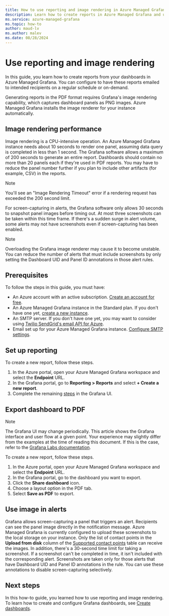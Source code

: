 ```yaml
---
title: How to use reporting and image rendering in Azure Managed Grafana
description: Learn how to create reports in Azure Managed Grafana and understand performance and limitations of image rendering
ms.service: azure-managed-grafana
ms.topic: how-to
author: maud-lv
ms.author: malev
ms.date: 08/28/2024
--- 
```


# Use reporting and image rendering

In this guide, you learn how to create reports from your dashboards in Azure Managed Grafana. You can configure to have these reports emailed to intended recipients on a regular schedule or on-demand.

Generating reports in the PDF format requires Grafana's image rendering capability, which captures dashboard panels as PNG images. Azure Managed Grafana installs the image renderer for your instance automatically.

## Image rendering performance

Image rendering is a CPU-intensive operation. An Azure Managed Grafana instance needs about 10 seconds to render one panel, assuming data query is completed in less than 1 second. The Grafana software allows a maximum of 200 seconds to generate an entire report. Dashboards should contain no more than 20 panels each if they're used in PDF reports. You may have to reduce the panel number further if you plan to include other artifacts (for example, CSV) in the reports.

> [!NOTE]
> You'll see an "Image Rendering Timeout" error if a rendering request has exceeded the 200 second limit.

For screen-capturing in alerts, the Grafana software only allows 30 seconds to snapshot panel images before timing out. At most three screenshots can be taken within this time frame. If there's a sudden surge in alert volume, some alerts may not have screenshots even if screen-capturing has been enabled.

> [!NOTE]
> Overloading the Grafana image renderer may cause it to become unstable. You can reduce the number of alerts that must include screenshots by only setting the Dashboard UID and Panel ID annotations in those alert rules.

## Prerequisites

To follow the steps in this guide, you must have:

- An Azure account with an active subscription. [Create an account for free](https://azure.microsoft.com/free).
- An Azure Managed Grafana instance in the Standard plan. If you don't have one yet, [create a new instance](quickstart-managed-grafana-portal.md).
- An SMTP server. If you don't have one yet, you may want to consider using [Twilio SendGrid's email API for Azure](https://azuremarketplace.microsoft.com/marketplace/apps/sendgrid.tsg-saas-offer).
- Email set up for your Azure Managed Grafana instance. [Configure SMTP settings](how-to-smtp-settings.md).

## Set up reporting

To create a new report, follow these steps.

1. In the Azure portal, open your Azure Managed Grafana workspace and select the **Endpoint** URL.
2. In the Grafana portal, go to **Reporting > Reports** and select **+ Create a new report**.
3. Complete the remaining [steps](https://grafana.com/docs/grafana/latest/dashboards/create-reports/) in the Grafana UI.

## Export dashboard to PDF

> [!NOTE]
> The Grafana UI may change periodically. This article shows the Grafana interface and user flow at a given point. Your experience may slightly differ from the examples at the time of reading this document. If this is the case, refer to the [Grafana Labs documentation](https://grafana.com/docs/grafana/latest/dashboards/create-reports/#export-dashboard-as-pdf).

To create a new report, follow these steps.

1. In the Azure portal, open your Azure Managed Grafana workspace and select the **Endpoint** URL.
2. In the Grafana portal, go to the dashboard you want to export.
3. Click the **Share dashboard** icon.
4. Choose a layout option in the PDF tab.
5. Select **Save as PDF** to export.

## Use image in alerts

Grafana allows screen-capturing a panel that triggers an alert. Recipients can see the panel image directly in the notification message. Azure Managed Grafana is currently configured to upload these screenshots to the local storage on your instance. Only the list of contact points in the **Upload from disk** column of the [Supported contact points](https://grafana.com/docs/grafana/latest/alerting/configure-notifications/template-notifications/images-in-notifications/#supported-contact-points) table can receive the images. In addition, there's a 30-second time limit for taking a screenshot. If a screenshot can't be completed in time, it isn't included with the corresponding alert. Screenshots are taken only for those alerts that have Dashboard UID and Panel ID annotations in the rule. You can use these annotations to disable screen-capturing selectively.

## Next steps

In this how-to guide, you learned how to use reporting and image rendering. To learn how to create and configure Grafana dashboards, see [Create dashboards](how-to-create-dashboard.md).
